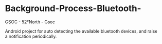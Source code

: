 # Background-Process-Bluetooth-

GSOC - 52°North - Gsoc

Android project for auto detecting the available bluetooth devices, and raise a notification periodically. 


